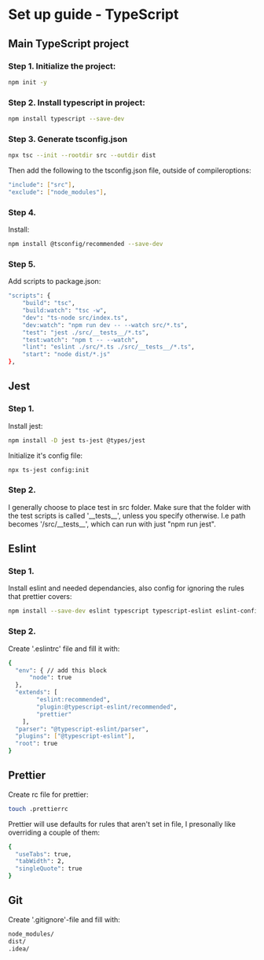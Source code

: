 # Set up guide - TypeScript

## Main TypeScript project

### Step 1. Initialize the project:

```bash
npm init -y
```

### Step 2. Install typescript in project:

```bash
npm install typescript --save-dev
```

### Step 3. Generate tsconfig.json

```bash
npx tsc --init --rootdir src --outdir dist
```

Then add the following to the tsconfig.json file, outside of compileroptions:

```bash
"include": ["src"],
"exclude": ["node_modules"],
```

### Step 4.

Install:

```bash
npm install @tsconfig/recommended --save-dev
```

### Step 5.

Add scripts to package.json:

```bash
"scripts": {
	"build": "tsc",
	"build:watch": "tsc -w",
	"dev": "ts-node src/index.ts",
	"dev:watch": "npm run dev -- --watch src/*.ts",
	"test": "jest ./src/__tests__/*.ts",
	"test:watch": "npm t -- --watch",
	"lint": "eslint ./src/*.ts ./src/__tests__/*.ts",
	"start": "node dist/*.js"
},
```

## Jest

### Step 1.

Install jest:

```bash
npm install -D jest ts-jest @types/jest
```

Initialize it's config file:

```bash
npx ts-jest config:init
```

### Step 2.

I generally choose to place test in src folder. Make sure that the folder with
the test scripts is called '\_\_tests\_\_', unless you specify otherwise.
I.e path becomes '/src/\_\_tests\_\_', which can run with just "npm run jest".

## Eslint

### Step 1.

Install eslint and needed dependancies, also config for ignoring the rules that
prettier covers:

```bash
npm install --save-dev eslint typescript typescript-eslint eslint-config-prettier
```

### Step 2.

Create '.eslintrc' file and fill it with:

```bash
{
  "env": { // add this block
      "node": true
  },
  "extends": [
		"eslint:recommended",
		"plugin:@typescript-eslint/recommended",
		"prettier"
	],
  "parser": "@typescript-eslint/parser",
  "plugins": ["@typescript-eslint"],
  "root": true
}
```

## Prettier

Create rc file for prettier:

```bash
touch .prettierrc
```

Prettier will use defaults for rules that aren't set in file, I presonally like overriding a couple of them:

```bash
{
  "useTabs": true,
  "tabWidth": 2,
  "singleQuote": true
}
```

## Git

Create '.gitignore'-file and fill with:

```bash
node_modules/
dist/
.idea/
```
